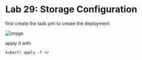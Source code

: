#  Lab 29: Storage Configuration

first create the task.yml to create the deployment 

![image](https://github.com/user-attachments/assets/4d4fa2aa-a6a7-4743-adc0-9c35783be026)

apply it with 
```
kubectl apply -f <>
```
